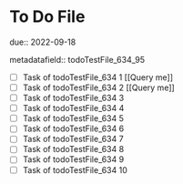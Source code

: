 # To Do File

due:: 2022-09-18

metadatafield:: todoTestFile_634_95

- [ ] Task of todoTestFile_634 1 [[Query me]]
- [ ] Task of todoTestFile_634 2 [[Query me]]
- [ ] Task of todoTestFile_634 3
- [ ] Task of todoTestFile_634 4
- [ ] Task of todoTestFile_634 5
- [ ] Task of todoTestFile_634 6
- [ ] Task of todoTestFile_634 7
- [ ] Task of todoTestFile_634 8
- [ ] Task of todoTestFile_634 9
- [ ] Task of todoTestFile_634 10